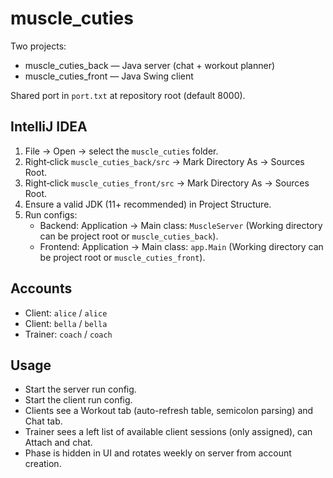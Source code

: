 
# muscle_cuties

Two projects:
- muscle_cuties_back — Java server (chat + workout planner)
- muscle_cuties_front — Java Swing client

Shared port in `port.txt` at repository root (default 8000).

## IntelliJ IDEA
1. File → Open → select the `muscle_cuties` folder.
2. Right‑click `muscle_cuties_back/src` → Mark Directory As → Sources Root.
3. Right‑click `muscle_cuties_front/src` → Mark Directory As → Sources Root.
4. Ensure a valid JDK (11+ recommended) in Project Structure.
5. Run configs:
   - Backend: Application → Main class: `MuscleServer` (Working directory can be project root or `muscle_cuties_back`).
   - Frontend: Application → Main class: `app.Main` (Working directory can be project root or `muscle_cuties_front`).

## Accounts
- Client: `alice` / `alice`
- Client: `bella` / `bella`
- Trainer: `coach` / `coach`

## Usage
- Start the server run config.
- Start the client run config.
- Clients see a Workout tab (auto-refresh table, semicolon parsing) and Chat tab.
- Trainer sees a left list of available client sessions (only assigned), can Attach and chat.
- Phase is hidden in UI and rotates weekly on server from account creation.
